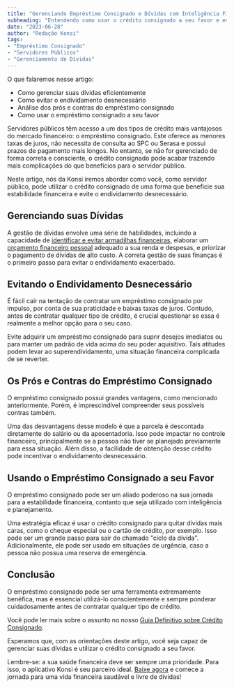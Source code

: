 ```yaml
---
title: "Gerenciando Empréstimo Consignado e Dívidas com Inteligência Financeira"
subheading: "Entendendo como usar o crédito consignado a seu favor e evitar o endividamento desnecessário"
date: "2023-06-28"
author: "Redação Konsi"
tags:
- "Empréstimo Consignado"
- "Servidores Públicos"
- "Gerenciamento de Dívidas"
---
```


O que falaremos nesse artigo:
- Como gerenciar suas dívidas eficientemente
- Como evitar o endividamento desnecessário
- Análise dos prós e contras do empréstimo consignado
- Como usar o empréstimo consignado a seu favor

Servidores públicos têm acesso a um dos tipos de crédito mais vantajosos do mercado financeiro: o empréstimo consignado. Este oferece as menores taxas de juros, não necessita de consulta ao SPC ou Serasa e possui prazos de pagamento mais longos. No entanto, se não for gerenciado de forma correta e consciente, o crédito consignado pode acabar trazendo mais complicações do que benefícios para o servidor público.

Neste artigo, nós da Konsi iremos abordar como você, como servidor público, pode utilizar o crédito consignado de uma forma que beneficie sua estabilidade financeira e evite o endividamento desnecessário.

## Gerenciando suas Dívidas
A gestão de dívidas envolve uma série de habilidades, incluindo a capacidade de [identificar e evitar armadilhas financeiras](https://www.konsi.com.br/postagem/como-identificar-e-evitar-armadilhas-financeiras-um-guia-para-servidores-pblicos), elaborar um [orçamento financeiro pessoal](https://www.konsi.com.br/postagem/como-criar-e-seguir-um-oramento-financeiro-pessoal-para-servidores-pblicos) adequado a sua renda e despesas, e priorizar o pagamento de dívidas de alto custo. A correta gestão de suas finanças é o primeiro passo para evitar o endividamento exacerbado. 

## Evitando o Endividamento Desnecessário
É fácil cair na tentação de contratar um empréstimo consignado por impulso, por conta de sua praticidade e baixas taxas de juros. Contudo, antes de contratar qualquer tipo de crédito, é crucial questionar se essa é realmente a melhor opção para o seu caso. 

Evite adquirir um empréstimo consignado para suprir desejos imediatos ou para manter um padrão de vida acima do seu poder aquisitivo. Tais atitudes podem levar ao superendividamento, uma situação financeira complicada de se reverter.

## Os Prós e Contras do Empréstimo Consignado
O empréstimo consignado possui grandes vantagens, como mencionado anteriormente. Porém, é imprescindível compreender seus possíveis contras também. 

Uma das desvantagens desse modelo é que a parcela é descontada diretamente do salário ou da aposentadoria. Isso pode impactar no controle financeiro, principalmente se a pessoa não tiver se planejado previamente para essa situação. Além disso, a facilidade de obtenção desse crédito pode incentivar o endividamento desnecessário.

## Usando o Empréstimo Consignado a seu Favor
O empréstimo consignado pode ser um aliado poderoso na sua jornada para a estabilidade financeira, contanto que seja utilizado com inteligência e planejamento.

Uma estratégia eficaz é usar o crédito consignado para quitar dívidas mais caras, como o cheque especial ou o cartão de crédito, por exemplo. Isso pode ser um grande passo para sair do chamado "ciclo da dívida". Adicionalmente, ele pode ser usado em situações de urgência, caso a pessoa não possua uma reserva de emergência.

## Conclusão
O empréstimo consignado pode ser uma ferramenta extremamente benéfica, mas é essencial utilizá-lo conscientemente e sempre ponderar cuidadosamente antes de contratar qualquer tipo de crédito. 

Você pode ler mais sobre o assunto no nosso [Guia Definitivo sobre Crédito Consignado](https://www.konsi.com.br/postagem/o-guia-definitivo-sobre-crdito-consignado-para-servidor-pblico-novato).

Esperamos que, com as orientações deste artigo, você seja capaz de gerenciar suas dívidas e utilizar o crédito consignado a seu favor.

Lembre-se: a sua saúde financeira deve ser sempre uma prioridade. Para isso, o aplicativo Konsi é seu parceiro ideal. [Baixe agora](https://www.konsi.com.br/download) e comece a jornada para uma vida financeira saudável e livre de dívidas!
